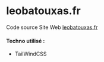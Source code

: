 # leobatouxas.fr
Code source Site Web [leobatouxas.fr](https://leobatouxas.fr "leobatouxas.fr")
#### Techno utilisé :  
- TailWindCSS
